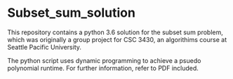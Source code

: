 # Subset_sum_solution


This repository contains a python 3.6 solution for the subset sum problem, which was originally a group project for CSC 3430, an algorithims course at Seattle Pacific University.

The python script uses dynamic programming to achieve a psuedo polynomial runtime. For further information, refer to PDF included.
